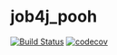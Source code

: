 # job4j_pooh
[![Build Status](https://www.travis-ci.com/MikhailPushkarev25/job4j_pooh.svg?branch=main)](https://www.travis-ci.com/MikhailPushkarev25/job4j_pooh)
[![codecov](https://codecov.io/gh/MikhailPushkarev25/job4j_pooh/branch/main/graph/badge.svg?token=OgP8KZmJyg)](https://codecov.io/gh/MikhailPushkarev25/job4j_pooh)